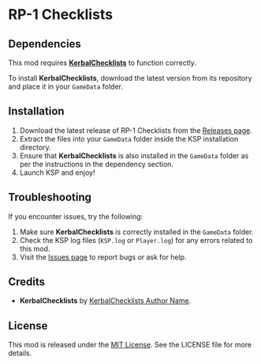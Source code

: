 # RP-1 Checklists

## Dependencies

This mod requires **[KerbalChecklists](https://github.com/averageksp/KerbalChecklists)** to function correctly.

To install **KerbalChecklists**, download the latest version from its repository and place it in your `GameData` folder.

## Installation

1. Download the latest release of RP-1 Checklists from the [Releases page](https://github.com/averageksp/RP-1-Checklists/releases).
2. Extract the files into your `GameData` folder inside the KSP installation directory.
3. Ensure that **KerbalChecklists** is also installed in the `GameData` folder as per the instructions in the dependency section.
4. Launch KSP and enjoy!

## Troubleshooting

If you encounter issues, try the following:

1. Make sure **KerbalChecklists** is correctly installed in the `GameData` folder.
2. Check the KSP log files (`KSP.log` or `Player.log`) for any errors related to this mod.
3. Visit the [Issues page](https://github.com/averageksp/RP-1-Checklists/issues) to report bugs or ask for help.

## Credits

- **KerbalChecklists** by [KerbalChecklists Author Name](https://github.com/averageksp).

## License

This mod is released under the [MIT License](https://github.com/averageksp/RP-1-Checklists/blob/main/LICENSE). See the LICENSE file for more details.
